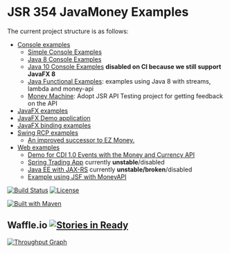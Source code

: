 JSR 354 JavaMoney Examples
==========================

The current project structure is as follows:

- [Console examples](console)
  - [Simple Console Examples](console/javamoney-console-simple)
  - [Java 8 Console Examples](console/javamoney-console-java8)
  - [Java 10 Console Examples](console/javamoney-console-java10) **disabled on CI because we still support JavaFX 8**
  - [Java Functional Examples](console/functional-example): examples using Java 8 with streams, lambda and money-api
  - [Money Machine](console/moneymachine): Adopt JSR API Testing project for getting feedback on the API
- [JavaFX examples](javafx)
 - [JavaFX Demo application](javafx/money-fxdemo)
 - [JavaFX binding examples](javafx/money-javafx-binding)
- [Swing RCP examples](swing)
  - [An improved successor to EZ Money.](swing/javamoney-ez) 
- [Web examples](web)
  - [Demo for CDI 1.0 Events with the Money and Currency API](web/javamoney-payment-cdi-event)
  - [Spring Trading App](web/javamoney-tradingapp)  currently **unstable**/disabled
  - [Java EE with JAX-RS](web/jax-rs-money) currently **unstable/broken**/disabled
  - [Example using JSF with MoneyAPI](web/jsf-money)

[![Build Status](https://api.travis-ci.org/JavaMoney/javamoney-examples.png?branch=master)](https://travis-ci.org/JavaMoney/javamoney-examples) [![License](http://img.shields.io/badge/license-Apache2-red.svg)](http://opensource.org/licenses/apache-2.0) 

[![Built with Maven](http://maven.apache.org/images/logos/maven-feather.png)](http://maven.org/)

Waffle.io [![Stories in Ready](https://badge.waffle.io/JavaMoney/javamoney-examples.png?label=ready&title=Ready)](https://waffle.io/JavaMoney/javamoney-examples)
-----------

[![Throughput Graph](https://graphs.waffle.io/JavaMoney/javamoney-examples/throughput.svg)](https://waffle.io/JavaMoney/javamoney-examples/metrics)

